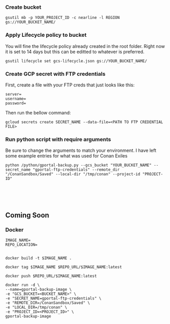 ### Create bucket
``` 
gsutil mb -p YOUR_PROJECT_ID -c nearline -l REGION gs://YOUR_BUCKET_NAME/ 
```

### Apply Lifecycle policy to bucket

You will fine the lifecycle policy already created in the root folder.  Right now it is set to 14 days but this can be editted to whatever is preferred.

```
gsutil lifecycle set gcs-lifecycle.json gs://YOUR_BUCKET_NAME/
```

### Create GCP secret with FTP credentials
First, create a file with your FTP creds that just looks like this:
```
server=
username=
password=
```
Then run the bellow command:
```
gcloud secrets create SECRET_NAME --data-file=<PATH TO FTP CREDENTIAL FILE>
```

### Run python script with require arguments
Be sure to change the arguments to match your environment.  I have left some example entries for what was used for Conan Exiles
```
python /python/gportal-backup.py --gcs_bucket "YOUR_BUCKET_NAME" --secret_name "gportal-ftp-credentials" --remote_dir "/ConanSandbox/Saved" --local-dir "/tmp/conan" --project-id "PROJECT-ID" 
```

</br>
</br>
</br>

## Coming Soon

### Docker
```
IMAGE_NAME=
REPO_LOCATION=


docker build -t $IMAGE_NAME .

docker tag $IMAGE_NAME $REPO_URL/$IMAGE_NAME:latest

docker push $REPO_URL/$IMAGE_NAME:latest
```
```
docker run -d \
--name=gportal-backup-image \
-e "GCS_BUCKET=<BUCKET_NAME>" \
-e "SECRET_NAME=gportal-ftp-credentials" \
-e "REMOTE_DIR=/ConanSandbox/Saved" \
-e "LOCAL_DIR=/tmp/conan" \
-e "PROJECT_ID=<PROJECT_ID>" \
gportal-backup-image
```
